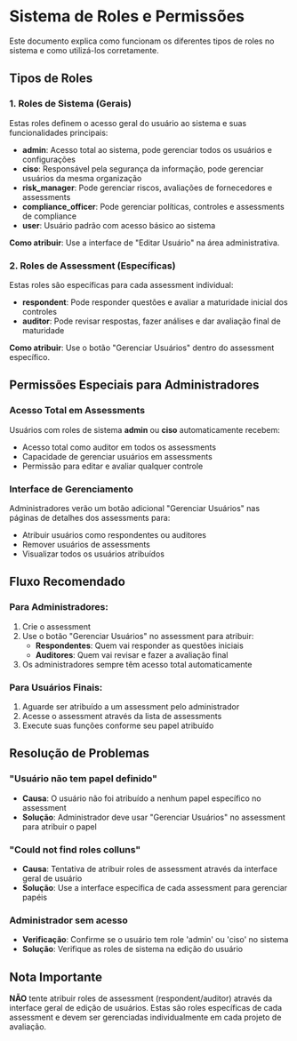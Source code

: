 # Sistema de Roles e Permissões

Este documento explica como funcionam os diferentes tipos de roles no sistema e como utilizá-los corretamente.

## Tipos de Roles

### 1. Roles de Sistema (Gerais)
Estas roles definem o acesso geral do usuário ao sistema e suas funcionalidades principais:

- **admin**: Acesso total ao sistema, pode gerenciar todos os usuários e configurações
- **ciso**: Responsável pela segurança da informação, pode gerenciar usuários da mesma organização
- **risk_manager**: Pode gerenciar riscos, avaliações de fornecedores e assessments
- **compliance_officer**: Pode gerenciar políticas, controles e assessments de compliance
- **user**: Usuário padrão com acesso básico ao sistema

**Como atribuir**: Use a interface de "Editar Usuário" na área administrativa.

### 2. Roles de Assessment (Específicas)
Estas roles são específicas para cada assessment individual:

- **respondent**: Pode responder questões e avaliar a maturidade inicial dos controles
- **auditor**: Pode revisar respostas, fazer análises e dar avaliação final de maturidade

**Como atribuir**: Use o botão "Gerenciar Usuários" dentro do assessment específico.

## Permissões Especiais para Administradores

### Acesso Total em Assessments
Usuários com roles de sistema **admin** ou **ciso** automaticamente recebem:
- Acesso total como auditor em todos os assessments
- Capacidade de gerenciar usuários em assessments
- Permissão para editar e avaliar qualquer controle

### Interface de Gerenciamento
Administradores verão um botão adicional "Gerenciar Usuários" nas páginas de detalhes dos assessments para:
- Atribuir usuários como respondentes ou auditores
- Remover usuários de assessments
- Visualizar todos os usuários atribuídos

## Fluxo Recomendado

### Para Administradores:
1. Crie o assessment
2. Use o botão "Gerenciar Usuários" no assessment para atribuir:
   - **Respondentes**: Quem vai responder as questões iniciais
   - **Auditores**: Quem vai revisar e fazer a avaliação final
3. Os administradores sempre têm acesso total automaticamente

### Para Usuários Finais:
1. Aguarde ser atribuído a um assessment pelo administrador
2. Acesse o assessment através da lista de assessments
3. Execute suas funções conforme seu papel atribuído

## Resolução de Problemas

### "Usuário não tem papel definido"
- **Causa**: O usuário não foi atribuído a nenhum papel específico no assessment
- **Solução**: Administrador deve usar "Gerenciar Usuários" no assessment para atribuir o papel

### "Could not find roles colluns"
- **Causa**: Tentativa de atribuir roles de assessment através da interface geral de usuário
- **Solução**: Use a interface específica de cada assessment para gerenciar papéis

### Administrador sem acesso
- **Verificação**: Confirme se o usuário tem role 'admin' ou 'ciso' no sistema
- **Solução**: Verifique as roles de sistema na edição do usuário

## Nota Importante

**NÃO** tente atribuir roles de assessment (respondent/auditor) através da interface geral de edição de usuários. Estas são roles específicas de cada assessment e devem ser gerenciadas individualmente em cada projeto de avaliação.